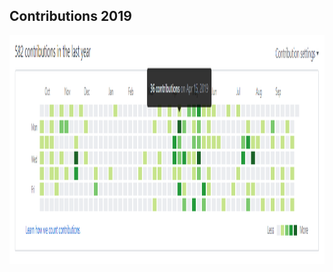 ## Contributions 2019

<html>
  <div>
    <img class="centeredImage" src="images/contributions2019.png" width="1600" height="366" />
  </div>
</html>
